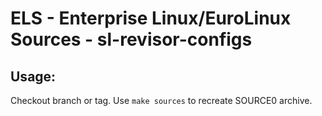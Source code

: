 # ELS - Enterprise Linux/EuroLinux Sources - sl-revisor-configs
 
## Usage:
  Checkout branch or tag. Use `make sources` to recreate  SOURCE0 archive.
